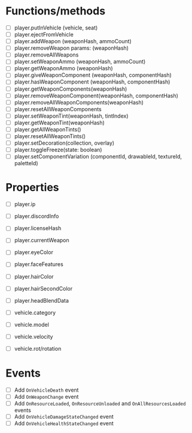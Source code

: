 # Functions/methods
- [ ] player.putInVehicle (vehicle, seat)
- [ ] player.ejectFromVehicle
- [ ] player.addWeapon (weaponHash, ammoCount)
- [ ] player.removeWeapon params: (weaponHash)
- [ ] player.removeAllWeapons
- [ ] player.setWeaponAmmo (weaponHash, ammoCount)
- [ ] player.getWeaponAmmo (weaponHash)
- [ ] player.giveWeaponComponent (weaponHash, componentHash)
- [ ] player.hasWeaponComponent (weaponHash, componentHash)
- [ ] player.getWeaponComponents(weaponHash)
- [ ] player.removeWeaponComponent(weaponHash, componentHash)
- [ ] player.removeAllWeaponComponents(weaponHash)
- [ ] player.resetAllWeaponComponents
- [ ] player.setWeaponTint(weaponHash, tintIndex)
- [ ] player.getWeaponTint(weaponHash)
- [ ] player.getAllWeaponTints()
- [ ] player.resetAllWeaponTints()
- [ ] player.setDecoration(collection, overlay)
- [ ] player.toggleFreeze(state: boolean)
- [ ] player.setComponentVariation (componentId, drawableId, textureId, paletteId)

# Properties
- [ ] player.ip
- [ ] player.discordInfo
- [ ] player.licenseHash
- [ ] player.currentWeapon
- [ ] player.eyeColor
- [ ] player.faceFeatures
- [ ] player.hairColor
- [ ] player.hairSecondColor
- [ ] player.headBlendData

- [ ] vehicle.category
- [ ] vehicle.model
- [ ] vehicle.velocity
- [ ] vehicle.rot/rotation

# Events
- [ ] Add `OnVehicleDeath` event
- [ ] Add `OnWeaponChange` event
- [ ] Add `OnResourceLoaded`, `OnResourceUnloaded` and `OnAllResourcesLoaded` events
- [ ] Add `OnVehicleDamageStateChanged` event
- [ ] Add `OnVehicleHealthStateChanged` event
